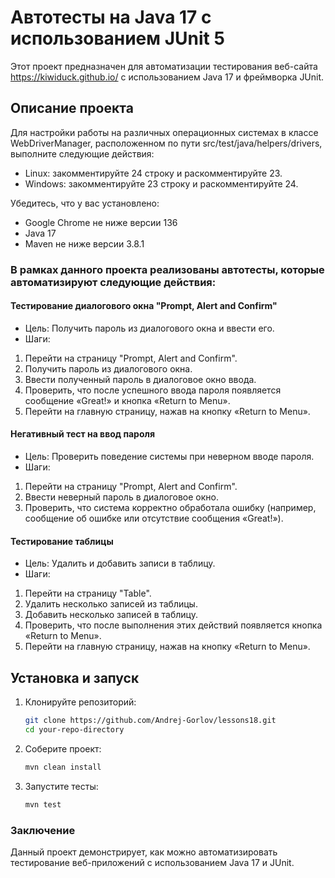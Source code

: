 # Автотесты на Java 17 с использованием JUnit 5

Этот проект предназначен для автоматизации тестирования веб-сайта https://kiwiduck.github.io/ с использованием Java 17 и фреймворка JUnit.

## Описание проекта

Для настройки работы на различных операционных системах в классе WebDriverManager, расположенном по пути src/test/java/helpers/drivers, выполните следующие действия:

- Linux: закомментируйте 24 строку и раскомментируйте 23.
- Windows: закомментируйте 23 строку и раскомментируйте 24.

Убедитесь, что у вас установлено:
- Google Chrome не ниже версии 136
- Java 17 
- Maven не ниже версии 3.8.1

### В рамках данного проекта реализованы автотесты, которые автоматизируют следующие действия:

#### Тестирование диалогового окна "Prompt, Alert and Confirm"
- Цель: Получить пароль из диалогового окна и ввести его.
- Шаги: 
1. Перейти на страницу "Prompt, Alert and Confirm".
2. Получить пароль из диалогового окна.
3. Ввести полученный пароль в диалоговое окно ввода.
4. Проверить, что после успешного ввода пароля появляется сообщение «Great!» и кнопка «Return to Menu».
5. Перейти на главную страницу, нажав на кнопку «Return to Menu».

#### Негативный тест на ввод пароля

- Цель: Проверить поведение системы при неверном вводе пароля.
- Шаги:
1. Перейти на страницу "Prompt, Alert and Confirm".
2. Ввести неверный пароль в диалоговое окно.
3. Проверить, что система корректно обработала ошибку (например, сообщение об ошибке или отсутствие сообщения «Great!»).

#### Тестирование таблицы

- Цель: Удалить и добавить записи в таблицу.
- Шаги:
1. Перейти на страницу "Table".
2. Удалить несколько записей из таблицы.
3. Добавить несколько записей в таблицу.
4. Проверить, что после выполнения этих действий появляется кнопка «Return to Menu».
5. Перейти на главную страницу, нажав на кнопку «Return to Menu».

## Установка и запуск

1. Клонируйте репозиторий:
   ```bash
   git clone https://github.com/Andrej-Gorlov/lessons18.git
   cd your-repo-directory
2. Соберите проект:
   ```bash
   mvn clean install
3. Запустите тесты:
   ```bash
   mvn test
### Заключение
Данный проект демонстрирует, как можно автоматизировать тестирование веб-приложений с использованием Java 17 и JUnit.
